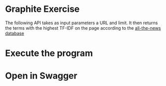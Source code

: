 # Graphite Exercise

The following API takes as input parameters a URL and limit. It then returns the terms with the highest TF-IDF on
the page according to the [all-the-news database](https://www.kaggle.com/snapcrack/all-the-news)

# Execute the program

# Open in Swagger
